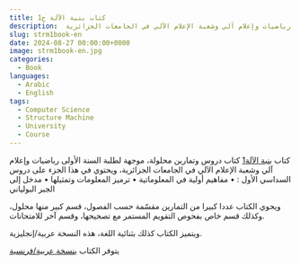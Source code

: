 ```yaml
---
title: كتاب بنية الآلة ج1
description:  كتاب "بنية الآلة" كتاب دروس وتمارين محلولة، موجهة لطلبة السنة الأولى رياضيات وإعلام آلي وشعبة الإعلام الآلي في الجامعات الجزائرية،
slug: strm1book-en
date: 2024-08-27 00:00:00+0000
image: strm1book-en.jpg
categories:
  - Book
languages:
  - Arabic
  - English
tags:
  - Computer Science
  - Structure Machine
  - University
  - Course
---
```


كتاب [بنية الآلة1](https://archive.org/download/strm-1-book-taha-zerrouki-09-10-2021/STRM1-english-arabic-Taha-Zerrouki-2023-sept-21-a.pdf) كتاب دروس وتمارين محلولة، موجهة لطلبة السنة الأولى رياضيات وإعلام آلي وشعبة الإعلام الآلي في الجامعات الجزائرية،
ويحتوي في هذا الجزء على دروس السداسي الأول :
    • مفاهيم أولية في المعلوماتية
    • ترميز المعلومات وتمثيلها
    •  مدخل إلى الجبر البولياني

ويحوي الكتاب عددا كبيرا من التمارين مقسّمة حسب الفصول، قسم كبير منها محلول، وكذلك قسم خاص بفحوص التقويم المستمر مع تصحيحها، وقسم آخر للامتحانات.

ويتميز الكتاب كذلك بثنائية اللغة، هذه النسخة عربية/إنجليزية.

يتوفر الكتاب [بنسخة عربية/فرنسية](https://ia802301.us.archive.org/6/items/strm-1-book-taha-zerrouki-09-10-2021/STRM-1-Book-Taha-Zerrouki-25-12-2021.pdf)
